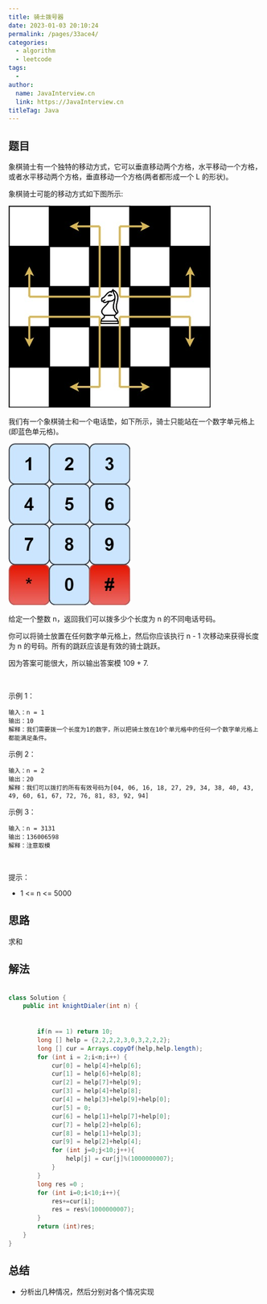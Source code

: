 ```yaml
---
title: 骑士拨号器
date: 2023-01-03 20:10:24
permalink: /pages/33ace4/
categories:
  - algorithm
  - leetcode
tags:
  - 
author: 
  name: JavaInterview.cn
  link: https://JavaInterview.cn
titleTag: Java
---
```


## 题目

象棋骑士有一个独特的移动方式，它可以垂直移动两个方格，水平移动一个方格，或者水平移动两个方格，垂直移动一个方格(两者都形成一个 L 的形状)。

象棋骑士可能的移动方式如下图所示:

![](../../../media/pictures/leetcode/chess.jpeg)


我们有一个象棋骑士和一个电话垫，如下所示，骑士只能站在一个数字单元格上(即蓝色单元格)。

![](../../../media/pictures/leetcode/phone.jpeg)


给定一个整数 n，返回我们可以拨多少个长度为 n 的不同电话号码。

你可以将骑士放置在任何数字单元格上，然后你应该执行 n - 1 次移动来获得长度为 n 的号码。所有的跳跃应该是有效的骑士跳跃。

因为答案可能很大，所以输出答案模 109 + 7.

 

示例 1：

    输入：n = 1
    输出：10
    解释：我们需要拨一个长度为1的数字，所以把骑士放在10个单元格中的任何一个数字单元格上都能满足条件。
示例 2：

    输入：n = 2
    输出：20
    解释：我们可以拨打的所有有效号码为[04, 06, 16, 18, 27, 29, 34, 38, 40, 43, 49, 60, 61, 67, 72, 76, 81, 83, 92, 94]
示例 3：

    输入：n = 3131
    输出：136006598
    解释：注意取模
 

提示：

- 1 <= n <= 5000


## 思路

求和

## 解法
```java

class Solution {
    public int knightDialer(int n) {

    
        if(n == 1) return 10;
        long [] help = {2,2,2,2,3,0,3,2,2,2};
        long [] cur = Arrays.copyOf(help,help.length);
        for (int i = 2;i<n;i++) {
            cur[0] = help[4]+help[6];
            cur[1] = help[6]+help[8];
            cur[2] = help[7]+help[9];
            cur[3] = help[4]+help[8];
            cur[4] = help[3]+help[9]+help[0];
            cur[5] = 0;
            cur[6] = help[1]+help[7]+help[0];
            cur[7] = help[2]+help[6];
            cur[8] = help[1]+help[3];
            cur[9] = help[2]+help[4];
            for (int j=0;j<10;j++){
                help[j] = cur[j]%(1000000007);
            }
        }
        long res =0 ;
        for (int i=0;i<10;i++){
            res+=cur[i];
            res = res%(1000000007);
        }
        return (int)res;
    }
}
```

## 总结

- 分析出几种情况，然后分别对各个情况实现 

